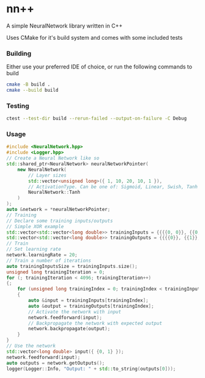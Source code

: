 # nn++

A simple NeuralNetwork library written in C++

Uses CMake for it's build system and comes with some included tests

### Building

Either use your preferred IDE of choice, or run the following commands to build

```bash
cmake -B build .
cmake --build build
```

### Testing

```bash
ctest --test-dir build --rerun-failed --output-on-failure -C Debug
```

### Usage

```cpp
#include <NeuralNetwork.hpp>
#include <Logger.hpp>
// Create a Neural Network like so
std::shared_ptr<NeuralNetwork> neuralNetworkPointer(
    new NeuralNetwork(
        // Layer sizes
        std::vector<unsigned long>({ 1, 10, 20, 10, 1 }),
        // ActivationType. Can be one of: Sigmoid, Linear, Swish, Tanh
        NeuralNetwork::Tanh
    )
);
auto &network = *neuralNetworkPointer;
// Training
// Declare some training inputs/outputs
// Simple XOR example
std::vector<std::vector<long double>> trainingInputs = {{{{0, 0}}, {{0, 1}}, {{1, 0}}, {{1, 1}}}};
std::vector<std::vector<long double>> trainingOutputs = {{{{0}}, {{1}}, {{1}}, {{0}}}};
// Train
// Set learning rate
network.learningRate = 20;
// Train a number of iterations
auto trainingInputsSize = trainingInputs.size();
unsigned long trainingIteration = 0;
for (; trainingIteration < 4096; trainingIteration++)
{;
    for (unsigned long trainingIndex = 0; trainingIndex < trainingInputsSize; trainingIndex++)
    {
        auto &input = trainingInputs[trainingIndex];
        auto &output = trainingOutputs[trainingIndex];
        // Activate the network with input
        network.feedforward(input);
        // Backpropagate the network with expected output
        network.backpropagate(output);
    }
}
// Use the network
std::vector<long double> input({ {0, 1} });
network.feedforward(input);
auto outputs = network.getOutputs();
logger(Logger::Info, "Output: " + std::to_string(outputs[0]));
```
